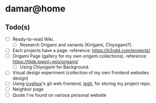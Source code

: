 # damar@home

## Todo(s)

- [ ] Ready-to-read Wiki.
  - [ ] Research Origami and variants (Kirigami, Chiyogami?).
- [ ] Each projects have a page. reference: https://h3rald.com/projects/
- [ ] Origami Page (gallery for my own origami collections). reference:
      https://tilde.town/~mio/origami/
  - [ ] Using Chiyogami for Background.
- [ ] Visual design experiment (collection of my own frontend websites design)
- [ ] Using [icyphox](https://icyphox.sh/)'s git web frontend,
      [legit](https://git.icyphox.sh/legit), for storing my project repo.
- [ ] Neighbor page
- [ ] Quote I've found on various personal website